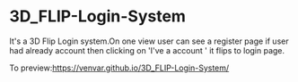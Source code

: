 # 3D_FLIP-Login-System

It's a 3D Flip Login system.On one view user can see a register page if user had already account 
then clicking on 'I've a account ' it flips to login page.

To preview:https://venvar.github.io/3D_FLIP-Login-System/
